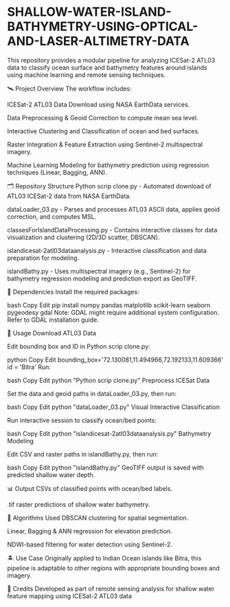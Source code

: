 # SHALLOW-WATER-ISLAND-BATHYMETRY-USING-OPTICAL-AND-LASER-ALTIMETRY-DATA
This repository provides a modular pipeline for analyzing ICESat-2 ATL03 data to classify ocean surface and bathymetry features around islands using machine learning and remote sensing techniques.

🛰️ Project Overview The workflow includes:

ICESat-2 ATL03 Data Download using NASA EarthData services.

Data Preprocessing & Geoid Correction to compute mean sea level.

Interactive Clustering and Classification of ocean and bed surfaces.

Raster Integration & Feature Extraction using Sentinel-2 multispectral imagery.

Machine Learning Modeling for bathymetry prediction using regression techniques (Linear, Bagging, ANN).

🗂️ Repository Structure Python scrip clone.py - Automated download of ATL03 ICESat-2 data from NASA EarthData.

dataLoader_03.py - Parses and processes ATL03 ASCII data, applies geoid correction, and computes MSL.

classesForIslandDataProcessing.py - Contains interactive classes for data visualization and clustering (2D/3D scatter, DBSCAN).

islandicesat-2atl03dataanalysis.py - Interactive classification and data preparation for modeling.

islandBathy.py - Uses multispectral imagery (e.g., Sentinel-2) for bathymetry regression modeling and prediction export as GeoTIFF.

🧰 Dependencies Install the required packages:

bash Copy Edit pip install numpy pandas matplotlib scikit-learn seaborn pygeodesy gdal Note: GDAL might require additional system configuration. Refer to GDAL installation guide.

🔧 Usage Download ATL03 Data

Edit bounding box and ID in Python scrip clone.py:

python Copy Edit bounding_box='72.130081,11.494966,72.192133,11.609366' id = 'Bitra' Run:

bash Copy Edit python "Python scrip clone.py" Preprocess ICESat Data

Set the data and geoid paths in dataLoader_03.py, then run:

bash Copy Edit python "dataLoader_03.py" Visual Interactive Classification

Run interactive session to classify ocean/bed points:

bash Copy Edit python "islandicesat-2atl03dataanalysis.py" Bathymetry Modeling

Edit CSV and raster paths in islandBathy.py, then run:

bash Copy Edit python "islandBathy.py" GeoTIFF output is saved with predicted shallow water depth.

📊 Output CSVs of classified points with ocean/bed labels.

.tif raster predictions of shallow water bathymetry.

🧠 Algorithms Used DBSCAN clustering for spatial segmentation.

Linear, Bagging & ANN regression for elevation prediction.

NDWI-based filtering for water detection using Sentinel-2.

🏝️ Use Case Originally applied to Indian Ocean islands like Bitra, this pipeline is adaptable to other regions with appropriate bounding boxes and imagery.

📌 Credits Developed as part of remote sensing analysis for shallow water feature mapping using ICESat-2 ATL03 data
